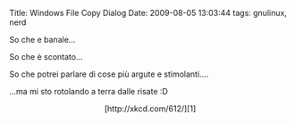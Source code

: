 Title: Windows File Copy Dialog
Date:  2009-08-05 13:03:44
tags: gnulinux, nerd

So che e banale...

So che è scontato...

So che potrei parlare di cose più argute e stimolanti....


...ma mi sto rotolando a terra dalle risate :D


<center>[http://xkcd.com/612/][1]</center>

   [1]: http://xkcd.com/612/

